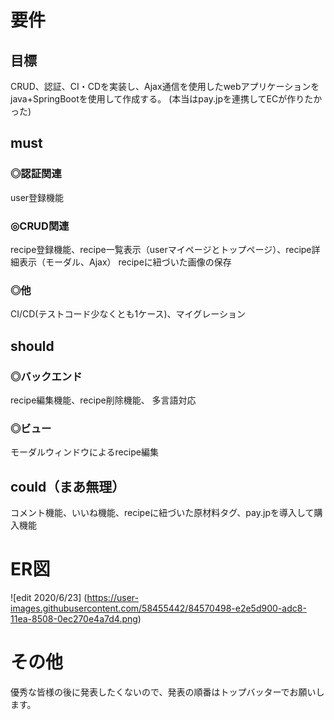 # 要件
## 目標
CRUD、認証、CI・CDを実装し、Ajax通信を使用したwebアプリケーションをjava+SpringBootを使用して作成する。
(本当はpay.jpを連携してECが作りたかった)

## must
### ◎認証関連
user登録機能

### ◎CRUD関連
recipe登録機能、recipe一覧表示（userマイページとトップページ）、recipe詳細表示（モーダル、Ajax）
recipeに紐づいた画像の保存

### ◎他
CI/CD(テストコード少なくとも1ケース)、マイグレーション

## should
### ◎バックエンド
recipe編集機能、recipe削除機能、
多言語対応

### ◎ビュー
モーダルウィンドウによるrecipe編集

## could（まあ無理）
コメント機能、いいね機能、recipeに紐づいた原材料タグ、pay.jpを導入して購入機能

# ER図
![edit 2020/6/23]
(https://user-images.githubusercontent.com/58455442/84570498-e2e5d900-adc8-11ea-8508-0ec270e4a7d4.png)


# その他

優秀な皆様の後に発表したくないので、発表の順番はトップバッターでお願いします。
